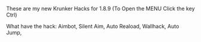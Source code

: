 
These are my new Krunker Hacks for 1.8.9 
(To Open the MENU Click the key Ctrl)

What have the hack: 
Aimbot, 
Silent Aim, 
Auto Reaload, 
Wallhack, 
Auto Jump, 
